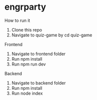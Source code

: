 # engrparty
How to run it

1. Clone this repo
2. Navigate to quiz-game by cd quiz-game

Frontend
1. Navigate to frontend folder
2. Run npm install
3. Run npm run dev

Backend
1. Navigate to backend folder
2. Run npm install
3. Run node index
